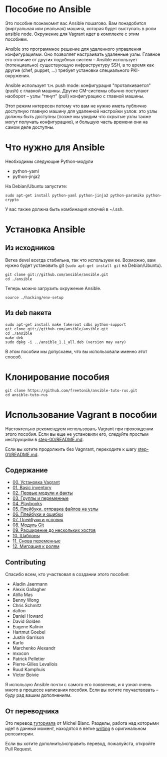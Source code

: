 Пособие по Ansible
================

Это пособие познакомит вас Ansible пошагово. Вам понадобится (виртуальная или реальная) машина, которая будет выступать в роли ansible node. Окружение для Vagrant идет в комплекте с этим пособием.

Ansible это программное решение для удаленного управления конфигурациями. Оно позволяет настраивать удаленные узлы. Главное его отличие от других подобных систем – Ansible использует (потенциально) существующую инфраструктуру SSH, в то время как другие (chef, puppet, ...) требует установки специального PKI-окружения.

Ansible использует т.н. push mode: конфигурация "проталкивается" (push) с главной машины. Другие CM-системы обычно поступают наоборот – узлы "тянут" (pull) конфигурацию с главной машины.

Этот режим интересен потому что вам не нужно иметь публично доступную главную машину для удаленной настройки узлов: это узлы должны быть доступны (позже мы увидим что скрытые узлы также могут получать конфигурацию), и большую часть времени они на самом деле доступны.

# Что нужно для Ansible

Необходимы следующие Python-модули
- python-yaml
- python-jinja2

На Debian/Ubuntu запустите:

``sudo apt-get install python-yaml python-jinja2 python-paramiko python-crypto``

У вас также должна быть комбинация ключей в ~/.ssh.

# Установка Ansible

## Из исходников

Ветка devel всегда стабильна, так что используем ее. Возможно, вам нужно будет установить git (`sudo apt-get install git` на Debian/Ubuntu).

    git clone git://github.com/ansible/ansible.git
    cd ./ansible

Теперь можно загрузить окружение Ansible.

    source ./hacking/env-setup

## Из deb пакета

    sudo apt-get install make fakeroot cdbs python-support
    git clone git://github.com/ansible/ansible.git
    cd ./ansible
    make deb
    sudo dpkg -i ../ansible_1.1_all.deb (version may vary)

В этом пособии мы допускаем, что вы использовали именно этот способ.

# Клонирование пособия

    git clone https://github.com/freetonik/ansible-tuto-rus.git
    cd ansible-tuto-rus

# Использование Vagrant в пособии

Настоятельно рекомендуем использовать Vagrant при прохождении этого пособия. Если вы еще не установили его, следуйте простым инструкциям в [step-00/README.md](https://github.com/freetonik/ansible-tuto-rus/tree/master/step-00/README.md).

Если вы хотите продолжить без Vagnrant, переходите к шагу 
[step-01/README.md](https://github.com/freetonik/ansible-tuto-rus/tree/master/step-01).

## Содержание

- [00. Установка Vagrant](https://github.com/freetonik/ansible-tuto-rus/tree/master/step-00)
- [01. Basic inventory](https://github.com/freetonik/ansible-tuto-rus/tree/master/step-01)
- [02. Первые модули и факты](https://github.com/freetonik/ansible-tuto-rus/tree/master/step-02)
- [03. Группы и переменные](https://github.com/freetonik/ansible-tuto-rus/tree/master/step-03)
- [04. Playbooks](https://github.com/freetonik/ansible-tuto-rus/tree/master/step-04)
- [05. Плейбуки, отправка файлов на узлы](https://github.com/freetonik/ansible-tuto-rus/tree/master/step-05)
- [06. Плейбуки и ошибки](https://github.com/freetonik/ansible-tuto-rus/tree/master/step-06)
- [07. Плейбуки и условия](https://github.com/freetonik/ansible-tuto-rus/tree/master/step-07)
- [08. Модуль Git](https://github.com/freetonik/ansible-tuto-rus/tree/master/step-08)
- [09. Расширение до нескольких хостов](https://github.com/freetonik/ansible-tuto-rus/tree/master/step-09)
- [10. Шаблоны](https://github.com/freetonik/ansible-tuto-rus/tree/master/step-10)
- [11. Снова переменные](https://github.com/freetonik/ansible-tuto-rus/tree/master/step-11)
- [12. Миграция к ролям](https://github.com/freetonik/ansible-tuto-rus/tree/master/step-12)

## Contributing

Спасибо всем, кто участвовал в создании этого пособия:

* Aladin Jaermann
* Alexis Gallagher
* Atilla Mas
* Benny Wong
* Chris Schmitz
* dalton
* Daniel Howard
* David Golden
* Eugene Kalinin
* Hartmut Goebel
* Justin Garrison
* Karlo
* Marchenko Alexandr
* mxxcon
* Patrick Pelletier
* Pierre-Gilles Levallois
* Ruud Kamphuis
* Victor Boivie

Я использую Ansible почти с самого его появления, и я узнал очень много в процессе написания пособия. Если вы хотите поучаствовать – буду рад вашим дополнениям.

## От переводчика

Это перевод [туториала](https://github.com/leucos/ansible-tuto) от Michel Blanc. Разделы, работа над которыми идет в данный момент, находятся в ветке [writing](https://github.com/leucos/ansible-tuto/tree/writing) в оригинальном репозитории.

Если вы хотите дополнить/исправить перевод, пожалуйста, откройте Pull Request. 
